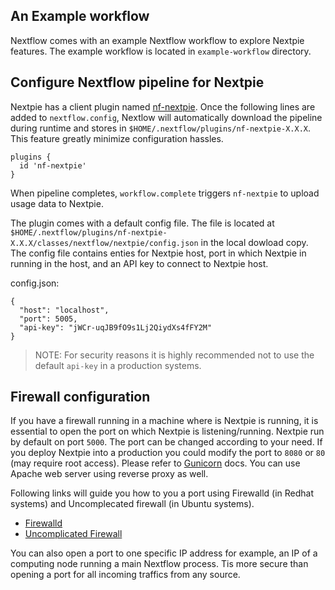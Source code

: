## An Example workflow

Nextflow comes with an example Nextflow workflow to explore Nextpie features. The example workflow is located in `example-workflow` directory. 

## Configure Nextflow pipeline for Nextpie

Nextpie has a client plugin named [nf-nextpie](https://github.com/bishwaG/nf-nextpie). Once the following lines are added to `nextflow.config`, Nextlow will automatically download the pipeline during runtime and stores in `$HOME/.nextflow/plugins/nf-nextpie-X.X.X`. This feature greatly minimize configuration hassles.

```
plugins {
  id 'nf-nextpie'
}
```

When pipeline completes, `workflow.complete` triggers `nf-nextpie` to upload usage data to Nextpie.

The plugin comes with a default config file. The file is located at `$HOME/.nextflow/plugins/nf-nextpie-X.X.X/classes/nextflow/nextpie/config.json` in the local dowload copy. The config file contains enties for Nextpie host, port in which Nextpie in running in the host, and an API key to connect to Nextpie host.

config.json:
```
{
  "host": "localhost",
  "port": 5005,
  "api-key": "jWCr-uqJB9fO9s1Lj2QiydXs4fFY2M"
}
```

> NOTE: For security reasons it is highly recommended not to use the default `api-key` in a production systems.

## Firewall configuration

If you have a firewall running in a machine where is Nextpie is running, it is essential to open the port on which Nextpie is listening/running. Nextpie run by default on port `5000`. The port can be changed according to your need. If you deploy Nextpie into a production you could modify the port to `8080` or `80` (may require root access). Please refer to [Gunicorn](deploy-gunicorn.md) docs. You can use Apache web server using reverse proxy as well.

Following links will guide you how to you a port using Firewalld (in Redhat systems) and Uncomplecated firewall (in Ubuntu systems).


* [Firewalld](https://firewalld.org/documentation/howto/open-a-port-or-service.html)
* [Uncomplicated Firewall](https://www.cyberciti.biz/faq/how-to-open-firewall-port-on-ubuntu-linux-12-04-14-04-lts/)

You can also open a port to one specific IP address for example, an IP of a computing node running a main Nextflow process. Tis more secure than opening a port for all incoming traffics from any source.


